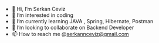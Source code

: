 - 👋 Hi, I’m Serkan Ceviz
- 👀 I’m interested in coding 
- 🌱 I’m currently learning JAVA , Spring, Hibernate, Postman
- 💞️ I’m looking to collaborate on Backend Developer
- 📫 How to reach me @serkannceviz@gmail.com


